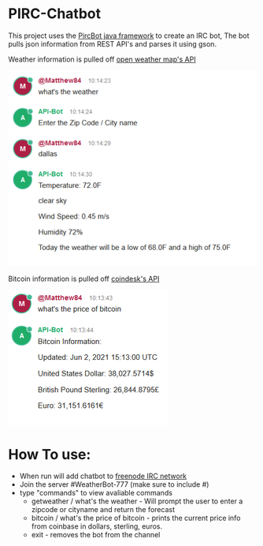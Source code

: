# PIRC-Chatbot 
This project uses the [PircBot java framework](http://www.jibble.org/pircbot.php) to create an IRC bot, The bot pulls json information from REST API's and parses it using gson.

Weather information is pulled off [open weather map's API](https://openweathermap.org/API) 

![alt text](https://github.com/Myakubek/PIRC-Chatbot/blob/main/Images/Weather.PNG?raw=true)  

Bitcoin information is pulled off [coindesk's API](https://api.coindesk.com/v1/bpi/currentprice.json)

![alt text](https://github.com/Myakubek/PIRC-Chatbot/blob/main/Images/Bitcoin.PNG?raw=true)  





# How To use:
- When run will add chatbot to [freenode IRC network](https://webchat.freenode.net/)
- Join the server #WeatherBot-777 (make sure to include #)
- type "commands" to view avaliable commands
  - getweather / what's the weather - Will prompt the user to enter a zipcode or cityname and return the forecast
  - bitcoin / what's the price of bitcoin - prints the current price info from coinbase in dollars, sterling, euros.
  - exit - removes the bot from the channel

